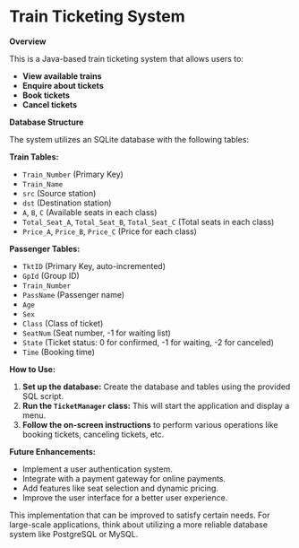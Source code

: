 # Train Ticketing System

**Overview**

This is a Java-based train ticketing system that allows users to:

* **View available trains**
* **Enquire about tickets**
* **Book tickets**
* **Cancel tickets**

**Database Structure**

The system utilizes an SQLite database with the following tables:

**Train Tables:**
* `Train_Number` (Primary Key)
* `Train_Name`
* `src` (Source station)
* `dst` (Destination station)
* `A`, `B`, `C` (Available seats in each class)
* `Total_Seat_A`, `Total_Seat_B`, `Total_Seat_C` (Total seats in each class)
* `Price_A`, `Price_B`, `Price_C` (Price for each class)

**Passenger Tables:**
* `TktID` (Primary Key, auto-incremented)
* `GpId` (Group ID)
* `Train_Number`
* `PassName` (Passenger name)
* `Age`
* `Sex`
* `Class` (Class of ticket)
* `SeatNum` (Seat number, -1 for waiting list)
* `State` (Ticket status: 0 for confirmed, -1 for waiting, -2 for canceled)
* `Time` (Booking time)

**How to Use:**

1. **Set up the database:** Create the database and tables using the provided SQL script.
2. **Run the `TicketManager` class:** This will start the application and display a menu.
3. **Follow the on-screen instructions** to perform various operations like booking tickets, canceling tickets, etc.

**Future Enhancements:**

- Implement a user authentication system.
- Integrate with a payment gateway for online payments.
- Add features like seat selection and dynamic pricing.
- Improve the user interface for a better user experience.

This implementation that can be improved to satisfy certain needs. For large-scale applications, think about utilizing a more reliable database system like PostgreSQL or MySQL.
